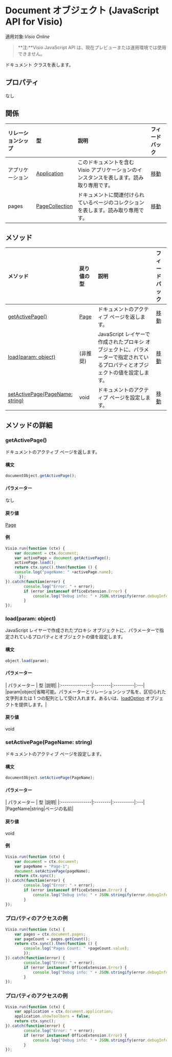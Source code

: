 # <a name="document-object-javascript-api-for-visio"></a>Document オブジェクト (JavaScript API for Visio)

適用対象:_Visio Online_
>**注:**Visio JavaScript API は、現在プレビューまたは運用環境では使用できません。

ドキュメント クラスを表します。

## <a name="properties"></a>プロパティ

なし

## <a name="relationships"></a>関係
| リレーションシップ | 型   |説明| フィードバック|
|:---------------|:--------|:----------|:---|
|アプリケーション|[Application](application.md)|このドキュメントを含む Visio アプリケーションのインスタンスを表します。読み取り専用です。|[移動](https://github.com/OfficeDev/office-js-docs/issues/new?title=Visio-document-application)|
|pages|[PageCollection](pagecollection.md)|ドキュメントに関連付けられているページのコレクションを表します。読み取り専用です。|[移動](https://github.com/OfficeDev/office-js-docs/issues/new?title=Visio-document-pages)|

## <a name="methods"></a>メソッド

| メソッド           | 戻り値の型    |説明| フィードバック|
|:---------------|:--------|:----------|:---|
|[getActivePage()](#getactivepage)|[Page](page.md)|ドキュメントのアクティブ ページを返します。|[移動](https://github.com/OfficeDev/office-js-docs/issues/new?title=Visio-document-getActivePage)|
|[load(param: object)](#loadparam-object)|(非推奨)|JavaScript レイヤーで作成されたプロキシ オブジェクトに、パラメーターで指定されているプロパティとオブジェクトの値を設定します。|[移動](https://github.com/OfficeDev/office-js-docs/issues/new?title=Visio-document-load)|
|[setActivePage(PageName: string)](#setactivepagepagename-string)|void|ドキュメントのアクティブ ページを設定します。|[移動](https://github.com/OfficeDev/office-js-docs/issues/new?title=Visio-document-setActivePage)|

## <a name="method-details"></a>メソッドの詳細


### <a name="getactivepage"></a>getActivePage()
ドキュメントのアクティブ ページを返します。

#### <a name="syntax"></a>構文
```js
documentObject.getActivePage();
```

#### <a name="parameters"></a>パラメーター
なし

#### <a name="returns"></a>戻り値
[Page](page.md)

#### <a name="examples"></a>例
```js
Visio.run(function (ctx) { 
    var document = ctx.document;
    var activePage = document.getActivePage();
    activePage.load();
    return ctx.sync().then(function () {
    console.log("pageName: " +activePage.name);
      });   
}).catch(function(error) {
        console.log("Error: " + error);
        if (error instanceof OfficeExtension.Error) {
            console.log("Debug info: " + JSON.stringify(error.debugInfo));
        }
});
```


### <a name="loadparam-object"></a>load(param: object)
JavaScript レイヤーで作成されたプロキシ オブジェクトに、パラメーターで指定されているプロパティとオブジェクトの値を設定します。

#### <a name="syntax"></a>構文
```js
object.load(param);
```

#### <a name="parameters"></a>パラメーター
| パラメーター    | 型   |説明|
|:---------------|:--------|:----------|:---|
|param|object|省略可能。パラメーターとリレーションシップ名を、区切られた文字列または 1 つの配列として受け入れます。あるいは、[loadOption](loadoption.md) オブジェクトを提供します。|

#### <a name="returns"></a>戻り値
void

### <a name="setactivepagepagename-string"></a>setActivePage(PageName: string)
ドキュメントのアクティブ ページを設定します。

#### <a name="syntax"></a>構文
```js
documentObject.setActivePage(PageName);
```

#### <a name="parameters"></a>パラメーター
| パラメーター    | 型   |説明|
|:---------------|:--------|:----------|:---|
|PageName|string|ページの名前|

#### <a name="returns"></a>戻り値
void

#### <a name="examples"></a>例
```js
Visio.run(function (ctx) { 
    var document = ctx.document;
    var pageName = "Page-1";
    document.setActivePage(pageName);
    return ctx.sync();
}).catch(function(error) {
        console.log("Error: " + error);
        if (error instanceof OfficeExtension.Error) {
            console.log("Debug info: " + JSON.stringify(error.debugInfo));
        }
});
```


### <a name="property-access-examples"></a>プロパティのアクセスの例
```js
Visio.run(function (ctx) { 
    var pages = ctx.document.pages;
    var pageCount = pages.getCount();
    return ctx.sync().then(function () {
        console.log("Pages Count: " +pageCount.value);
        });
}).catch(function(error) {
        console.log("Error: " + error);
        if (error instanceof OfficeExtension.Error) {
            console.log("Debug info: " + JSON.stringify(error.debugInfo));
        }
});
```

### <a name="property-access-examples"></a>プロパティのアクセスの例
```js
Visio.run(function (ctx) { 
    var application = ctx.document.application;
    application.showToolbars = false;
    return ctx.sync();
}).catch(function(error) {
        console.log("Error: " + error);
        if (error instanceof OfficeExtension.Error) {
            console.log("Debug info: " + JSON.stringify(error.debugInfo));
        }
});
```


